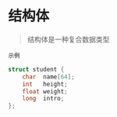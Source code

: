 # 结构体

> 结构体是一种复合数据类型

`示例`

```c
struct student {
    char  name[64];
    int   height;
    float weight;
    long  intro;
};
```
